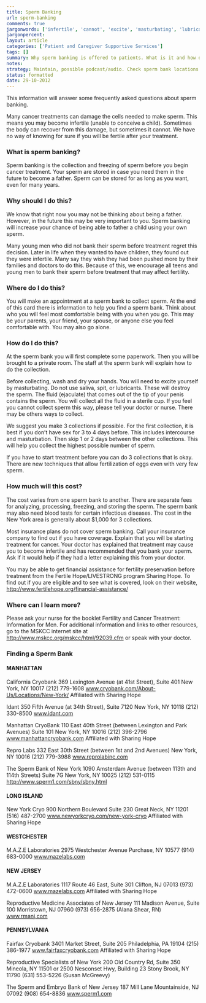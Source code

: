 ```yaml
---
title: Sperm Banking
url: sperm-banking
comments: true
jargonwords: ['infertile', 'cannot', 'excite', 'masturbating', 'lubricants', 'ejaculate', 'dont', 'masturbation', 'hopelivestrong', 'mskcc', 'cryobank', '-', 'idant', 'repro', 'nd', 'cryo', 'morristown', 'alana', 'rn', 'mineola', 'nesconset', 'hwy', 'brook', 'mcgreevy', 'mountainside']
jargonpercent:
layout: article
categories: ['Patient and Caregiver Supportive Services']
tags: []
summary: Why sperm banking is offered to patients. What is it and how does it work. How can a patient bank sperm. How much it costs. Support available for costs. Where to learn more and who to contact. Find a sperm bank. 
notes:
strategy: Maintain, possible podcast/audio. Check sperm bank locations are still valid.  (Rethink? No. Some re-writing? Yes. Graphics or diagrams? No. Photography? No. Podcast or audio? Yes. Video? No)
status: formatted
date: 29-10-2012
---
```

This information will answer some frequently asked questions about sperm banking.

Many cancer treatments can damage the cells needed to make sperm. This means you may become infertile (unable to conceive a child). Sometimes the body can recover from this damage, but sometimes it cannot. We have no way of knowing for sure if you will be fertile after your treatment.

### What is sperm banking?
Sperm banking is the collection and freezing of sperm before you begin cancer treatment. Your sperm are stored in case you need them in the future to become a father. Sperm can be stored for as long as you want, even for many years.

### Why should I do this?
We know that right now you may not be thinking about being a father. However, in the future this may be very important to you. Sperm banking will increase your chance of being able to father a child using your own sperm.

Many young men who did not bank their sperm before treatment regret this decision. Later in life when they wanted to have children, they found out they were infertile. Many say they wish they had been pushed more by their families and doctors to do this. Because of this, we encourage all teens and young men to bank their sperm before treatment that may affect fertility.

### Where do I do this?
You will make an appointment at a sperm bank to collect sperm. At the end of this card there is information to help you find a sperm bank. Think about who you will feel most comfortable being with you when you go. This may be your parents, your friend, your spouse, or anyone else you feel comfortable with. You may also go alone.

### How do I do this?
At the sperm bank you will first complete some paperwork. Then you will be brought to a private room. The staff at the sperm bank will explain how to do the collection.

Before collecting, wash and dry your hands. You will need to excite yourself by masturbating. Do not use saliva, spit, or lubricants. These will destroy the sperm. The fluid (ejaculate) that comes out of the tip of your penis contains the sperm. You will collect all the fluid in a sterile cup. If you feel you cannot collect sperm this way, please tell your doctor or nurse. There may be others ways to collect.

We suggest you make 3 collections if possible. For the first collection, it is best if you don’t have sex for 3 to 4 days before. This includes intercourse and masturbation. Then skip 1 or 2 days between the other collections. This will help you collect the highest possible number of sperm.

If you have to start treatment before you can do 3 collections that is okay. There are new techniques that allow fertilization of eggs even with very few sperm.

### How much will this cost?
The cost varies from one sperm bank to another. There are separate fees for analyzing, processing, freezing, and storing the sperm. The sperm bank may also need blood tests for certain infectious diseases. The cost in the New York area is generally about $1,000 for 3 collections.

Most insurance plans do not cover sperm banking. Call your insurance company to find out if you have coverage. Explain that you will be starting treatment for cancer. Your doctor has explained that treatment may cause you to become infertile and has recommended that you bank your sperm. Ask if it would help if they had a letter explaining this from your doctor.

You may be able to get financial assistance for fertility preservation before treatment from the Fertile Hope/LIVESTRONG program Sharing Hope. To find out if you are eligible and to see what is covered, look on their website, http://www.fertilehope.org/financial-assistance/

### Where can I learn more?
Please ask your nurse for the booklet Fertility and Cancer Treatment: Information for Men. For additional information and links to other resources, go to the MSKCC internet site at http://www.mskcc.org/mskcc/html/92039.cfm or speak with your doctor.

### Finding a Sperm Bank

#### MANHATTAN
California Cryobank
369 Lexington Avenue
(at 41st Street), Suite 401
New York, NY 10017
(212) 779-1608 www.cryobank.com/About-Us/Locations/New-York/ 
Affiliated with Sharing Hope

Idant
350 Fifth Avenue
(at 34th Street), Suite 7120 New York, NY 10118 (212) 330-8500 www.idant.com

Manhattan CryoBank
110 East 40th Street
(between Lexington and Park Avenues) Suite 101
New York, NY 10016
(212) 396-2796 www.manhattancryobank.com 
Affiliated with Sharing Hope

Repro Labs
332 East 30th Street
(between 1st and 2nd Avenues) New York, NY 10016
(212) 779-3988 www.reprolabinc.com

The Sperm Bank of New York
1090 Amsterdam Avenue
(between 113th and 114th Streets)
Suite 7G
New York, NY 10025
(212) 531-0115 http://www.sperm1.com/sbny/sbny.html

#### LONG ISLAND
New York Cryo
900 Northern Boulevard
Suite 230
Great Neck, NY 11201
(516) 487-2700 www.newyorkcryo.com/new-york-cryo 
Affiliated with Sharing Hope

#### WESTCHESTER
M.A.Z.E Laboratories
2975 Westchester Avenue Purchase, NY 10577 (914) 683-0000
www.mazelabs.com

#### NEW JERSEY
M.A.Z.E Laboratories
1117 Route 46 East, Suite 301 Clifton, NJ 07013
(973) 472-0600 www.mazelabs.com
Affiliated with Sharing Hope

Reproductive Medicine Associates of New Jersey
111 Madison Avenue, Suite 100 Morristown, NJ 07960
(973) 656-2875 (Alana Shear, RN) www.rmanj.com

#### PENNSYLVANIA
Fairfax Cryobank
3401 Market Street, Suite 205 Philadelphia, PA 19104
(215) 386-1977 www.fairfaxcryobank.com 
Affiliated with Sharing Hope

Reproductive Specialists of New York
200 Old Country Rd, Suite 350 Mineola, NY 11501
or 2500 Nesconset Hwy, Building 23 Stony Brook, NY 11790
(631) 553-5226 (Susan McGreevy)

The Sperm and Embryo Bank of New Jersey
187 Mill Lane
Mountainside, NJ 07092
(908) 654-8836 www.sperm1.com


